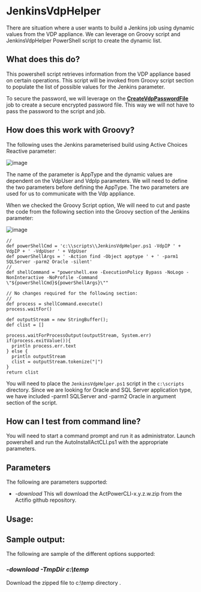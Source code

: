 # JenkinsVdpHelper 

There are situation where a user wants to build a Jenkins job using dynamic values from the VDP appliance. We can leverage on Groovy script and JenkinsVdpHelper PowerShell script to create the dynamic list.

## What does this do?

This powershell script retrieves information from the VDP appliance based on certain operations. This script will be invoked from Groovy script section to populate the list of possible values for the Jenkins parameter.

To secure the password, we will leverage on the [**CreateVdpPasswordFile**](https://github.com/Actifio/ActJenkins/tree/master/CreateVdpPasswordFile) job to create a secure encrypted password file. This way we will not have to pass the password to the script and job. 

## How does this work with Groovy?

The following uses the Jenkins parameterised build using Active Choices Reactive parameter:

![image](https://user-images.githubusercontent.com/17056169/78659386-d21f6f80-790e-11ea-8af9-9dca80d8b27b.png)

The name of the parameter is AppType and the dynamic values are dependent on the VdpUser and VdpIp parameters. We will need to define the two parameters before defining the AppType. The two parameters are used for us to communicate with the Vdp appliance.

When we checked the Groovy Script option, We will need to cut and paste the code from the following section into the Groovy section of the Jenkins parameter:

![image](https://user-images.githubusercontent.com/17056169/78660004-af418b00-790f-11ea-983d-278bfb09803c.png)

```
//
def powerShellCmd = 'c:\\scripts\\JenkinsVdpHelper.ps1 -VdpIP ' + VdpIP + ' -VdpUser ' + VdpUser 
def powerShellArgs = ' -Action find -Object apptype ' + ' -parm1 SQLServer -parm2 Oracle -silent'
//
def shellCommand = "powershell.exe -ExecutionPolicy Bypass -NoLogo -NonInteractive -NoProfile -Command \"${powerShellCmd}${powerShellArgs}\""

// No changes required for the following section:
//
def process = shellCommand.execute()
process.waitFor()

def outputStream = new StringBuffer();
def clist = []

process.waitForProcessOutput(outputStream, System.err)
if(process.exitValue()){
  println process.err.text
} else {
  println outputStream
  clist = outputStream.tokenize("|")
}
return clist
```

You will need to place the `JenkinsVdpHelper.ps1` script in the `c:\scripts` directory. Since we are looking for Oracle and SQL Server application type, we have included -parm1 SQLServer and -parm2 Oracle in argument section of the script.

## How can I test from command line?

You will need to start a command prompt and run it as administrator. Launch powershell and run the AutoInstallActCLI.ps1 with the appropriate parameters.

## Parameters

The following are parameters supported:
* _-download_  This wll download the ActPowerCLI-x.y.z.w.zip from the Actifio github repository.  


## Usage:

## Sample output:
The following are sample of the different options supported:

### _-download -TmpDir c:\temp_
Download the zipped file to c:\temp directory .
```

```
